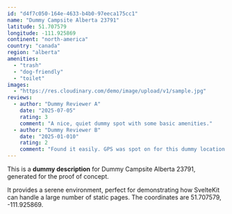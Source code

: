 ```yaml
---
id: "d4f7c050-164e-4633-b4b0-97eeca175cc1"
name: "Dummy Campsite Alberta 23791"
latitude: 51.707579
longitude: -111.925869
continent: "north-america"
country: "canada"
region: "alberta"
amenities:
  - "trash"
  - "dog-friendly"
  - "toilet"
images:
  - "https://res.cloudinary.com/demo/image/upload/v1/sample.jpg"
reviews:
  - author: "Dummy Reviewer A"
    date: "2025-07-05"
    rating: 3
    comment: "A nice, quiet dummy spot with some basic amenities."
  - author: "Dummy Reviewer B"
    date: "2025-01-010"
    rating: 2
    comment: "Found it easily. GPS was spot on for this dummy location."
---
```


This is a **dummy description** for Dummy Campsite Alberta 23791, generated for the proof of concept.

It provides a serene environment, perfect for demonstrating how SvelteKit can handle a large number of static pages. The coordinates are 51.707579, -111.925869.
